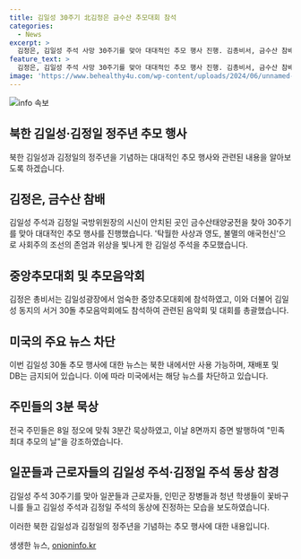 ```yaml
---
title: 김일성 30주기 北김정은 금수산 추모대회 참석
categories:
  - News
excerpt: >
  김정은, 김일성 주석 사망 30주기를 맞아 대대적인 추모 행사 진행. 김총비서, 금수산 참배하고 추모음악회·추모대회 참석. 민족최대 추모의 날로 정주년 행사 대규모 개최. 주민들은 3분간 묵상하며 당시 추모 분위기 속에 기일을 보냄.
feature_text: >
  김정은, 김일성 주석 사망 30주기를 맞아 대대적인 추모 행사 진행. 김총비서, 금수산 참배하고 추모음악회·추모대회 참석. 민족최대 추모의 날로 정주년 행사 대규모 개최. 주민들은 3분간 묵상하며 당시 추모 분위기 속에 기일을 보냄.
image: 'https://www.behealthy4u.com/wp-content/uploads/2024/06/unnamed-file.png'
---
```


<p><img src="https://www.behealthy4u.com/wp-content/uploads/2024/06/unnamed-file.png" alt="info 속보" /></p>

<h2 data-ke-size="size26">북한 김일성·김정일 정주년 추모 행사</h2>

<p data-ke-size="size16">북한 김일성과 김정일의 정주년을 기념하는 대대적인 추모 행사와 관련된 내용을 알아보도록 하겠습니다.</p>

<h2>김정은, 금수산 참배</h2>

<p data-ke-size="size16">김일성 주석과 김정일 국방위원장의 시신이 안치된 곳인 금수산태양궁전을 찾아 30주기를 맞아 대대적인 추모 행사를 진행했습니다. '탁월한 사상과 영도, 불멸의 애국헌신'으로 사회주의 조선의 존엄과 위상을 빛나게 한 김일성 주석을 추모했습니다.</p>

<h2>중앙추모대회 및 추모음악회</h2>

<p data-ke-size="size16">김정은 총비서는 김일성광장에서 엄숙한 중앙추모대회에 참석하였고, 이와 더불어 김일성 동지의 서거 30돌 추모음악회에도 참석하여 관련된 음악회 및 대회를 총괄했습니다.</p>

<h2>미국의 주요 뉴스 차단</h2>

<p data-ke-size="size16">이번 김일성 30돌 추모 행사에 대한 뉴스는 북한 내에서만 사용 가능하며, 재배포 및 DB는 금지되어 있습니다. 이에 따라 미국에서는 해당 뉴스를 차단하고 있습니다.</p>

<h2>주민들의 3분 묵상</h2>

<p data-ke-size="size16">전국 주민들은 8일 정오에 맞춰 3분간 묵상하였고, 이날 8면까지 증면 발행하여 "민족최대 추모의 날"을 강조하였습니다.</p>

<h2>일꾼들과 근로자들의 김일성 주석·김정일 주석 동상 참경</h2>

<p data-ke-size="size16">김일성 주석 30주기를 맞아 일꾼들과 근로자들, 인민군 장병들과 청년 학생들이 꽃바구니를 들고 김일성 주석과 김정일 주석의 동상에 진정하는 모습을 보도하였습니다.</p>

<p>이러한 북한 김일성과 김정일의 정주년을 기념하는 추모 행사에 대한 내용입니다.</p>
생생한 뉴스, <a href="https://onioninfo.kr" rel="dofollow">onioninfo.kr</a>


